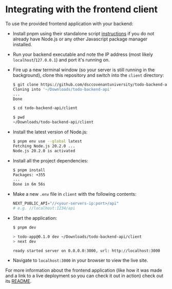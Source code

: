 # Integrating with the frontend client

To use the provided frontend application with your backend:

- Install pnpm using their standalone script [instructions](https://pnpm.io/installation#using-a-standalone-script) if you do not already have Node.js or any other Javascript package manager installed.
  
- Run your backend executable and note the IP address (most likely `localhost`/`127.0.0.1`) and port it's running on.
  
- Fire up a new terminal window (so your server is still running in the background), clone this repository and switch into the `client` directory:
  
  ```sh
  $ git clone https://github.com/dsccovenantuniversity/todo-backend-api.git
  Cloning into '~/Downloads/todo-backend-api'
  ...
  Done

  $ cd todo-backend-api/client

  $ pwd
  ~/Downloads/todo-backend-api/client
  ```

- Install the latest version of Node.js:
  
  ```sh
  $ pnpm env use --global latest
  Fetching Node.js 20.2.0 ...
  Node.js 20.2.0 is activated
  ```

- Install all the project dependencies:

  ```sh
  $ pnpm install
  Packages: +355
  ...
  Done in 6m 56s
  ```

- Make a new `.env` file in `client` with the following contents:

  ```python
  NEXT_PUBLIC_API="//<your-servers-ip:port>/api"
  # e.g. //localhost:1234/api
  ```

- Start the application:

  ```sh
  $ pnpm dev

  > todo-app@0.1.0 dev ~/Downloads/todo-backend-api/client
  > next dev

  ready started server on 0.0.0.0:3000, url: http://localhost:3000
  ```

- Navigate to `localhost:3000` in your browser to view the live site.

For more information about the frontend application (like how it was made and a link to a live deployment so you can check it out in action) check out its [README](client/README.md).
